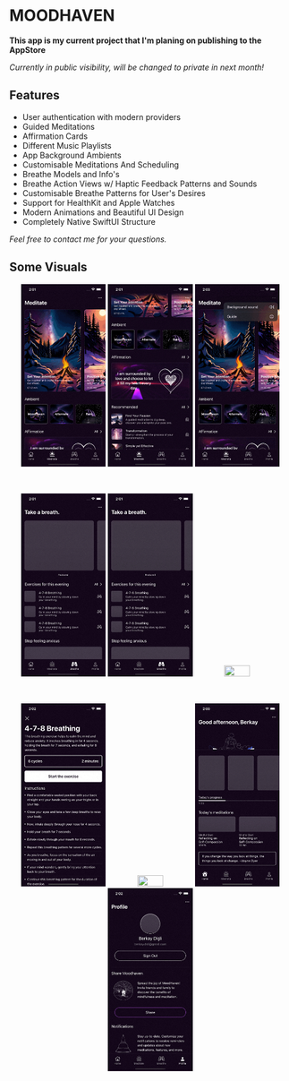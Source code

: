 # MOODHAVEN 
**This app is my current project that I'm planing on publishing to the AppStore**

*Currently in public visibility, will be changed to private in next month!*

## Features
- User authentication with modern providers
- Guided Meditations
- Affirmation Cards
- Different Music Playlists
- App Background Ambients
- Customisable Meditations And Scheduling
- Breathe Models and Info's
- Breathe Action Views w/ Haptic Feedback Patterns and Sounds
- Customisable Breathe Patterns for User's Desires
- Support for HealthKit and Apple Watches
- Modern Animations and Beautiful UI Design
- Completely Native SwiftUI Structure

*Feel free to contact me for your questions.*



## Some Visuals
<p align="middle">
    <img src="images/meditate1.gif" width="30%" height="30%" /> <img src="images/meditate2.gif" width="30%" height="30%" /> <img src="images/meditate3.gif" width="30%" height="30%" />
</p>
<br />
<p align="middle">
    <img src="images/breath.gif" width="30%" height="30%" /> <img src="images/breath2.gif" width="30%" height="30%" /> <img src="images/breathe3.gif" width="30%" height="30%" />
</p>
<br />
<p align="middle">
    <img src="images/breathInfo.gif" width="30%" height="30%" /> <img src="images/breatheAction.gif" width="30%" height="30%" /> <img src="images/home.gif" width="30%" height="30%" /> <img src="images/profile.gif" width="30%" height="30%" />
</p>
<br />
